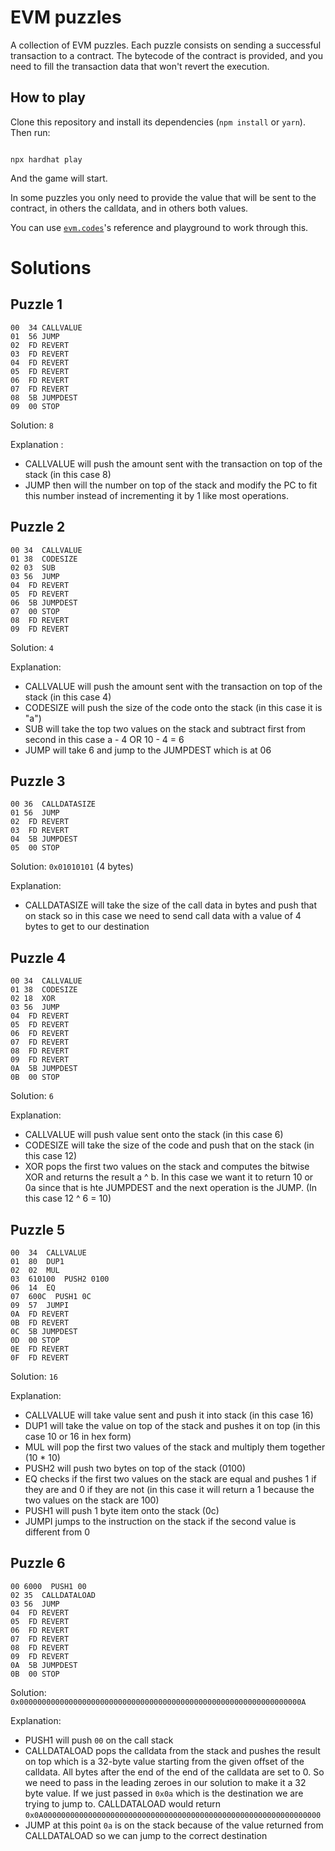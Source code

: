 
# EVM puzzles



A collection of EVM puzzles. Each puzzle consists on sending a successful transaction to a contract. The bytecode of the contract is provided, and you need to fill the transaction data that won't revert the execution.



## How to play



Clone this repository and install its dependencies (`npm install` or `yarn`). Then run:



```

npx hardhat play

```



And the game will start.



In some puzzles you only need to provide the value that will be sent to the contract, in others the calldata, and in others both values.



You can use [`evm.codes`](https://www.evm.codes/)'s reference and playground to work through this.




# Solutions



## Puzzle 1
```
00  34 CALLVALUE
01  56 JUMP
02  FD REVERT
03  FD REVERT
04  FD REVERT
05  FD REVERT
06  FD REVERT
07  FD REVERT
08  5B JUMPDEST
09  00 STOP
```

Solution: `8`

Explanation :
- CALLVALUE will push the amount sent with the transaction on top of the stack (in this case 8)
- JUMP then will the number on top of the stack and modify the PC to fit this number instead of incrementing it by 1 like most operations.

## Puzzle 2
```
00 34  CALLVALUE
01 38  CODESIZE
02 03  SUB
03 56  JUMP
04  FD REVERT
05  FD REVERT
06  5B JUMPDEST
07  00 STOP
08  FD REVERT
09  FD REVERT
```

Solution: `4`

Explanation:
- CALLVALUE will push the amount sent with the transaction on top of the stack (in this case 4)
- CODESIZE will push the size of the code onto the stack (in this case it is "a")
- SUB will take the top two values on the stack and subtract first from second in this case a - 4 OR 10 - 4 = 6
- JUMP will take 6 and jump to the JUMPDEST which is at 06

## Puzzle 3
```
00 36  CALLDATASIZE
01 56  JUMP
02  FD REVERT
03  FD REVERT
04  5B JUMPDEST
05  00 STOP
```

Solution: `0x01010101` (4 bytes)

Explanation:
- CALLDATASIZE will take the size of the call data in bytes and push that on stack so in this case we need to send call data with a value of 4 bytes to get to our destination

## Puzzle 4

```
00 34  CALLVALUE
01 38  CODESIZE
02 18  XOR
03 56  JUMP
04  FD REVERT
05  FD REVERT
06  FD REVERT
07  FD REVERT
08  FD REVERT
09  FD REVERT
0A  5B JUMPDEST
0B  00 STOP
```

Solution: `6`

Explanation:
- CALLVALUE will push value sent onto the stack (in this case 6)
- CODESIZE will take the size of the code and push that on the stack (in this case 12)
- XOR pops the first two values on the stack and computes the bitwise XOR and returns the result a ^ b. In this case we want it to return 10 or 0a since that is hte JUMPDEST and the next operation is the JUMP. (In this case 12 ^ 6 = 10)


## Puzzle 5
```
00  34  CALLVALUE
01  80  DUP1
02  02  MUL
03  610100  PUSH2 0100
06  14  EQ
07  600C  PUSH1 0C
09  57  JUMPI
0A  FD REVERT
0B  FD REVERT
0C  5B JUMPDEST
0D  00 STOP
0E  FD REVERT
0F  FD REVERT
```

Solution: `16`

Explanation:
- CALLVALUE will take value sent and push it into stack (in this case 16)
- DUP1 will take the value on top of the stack and pushes it on top (in this case 10 or 16 in hex form)
- MUL will pop the first two values of the stack and multiply them together (10 * 10)
- PUSH2 will push two bytes on top of the stack (0100)
- EQ checks if the first two values on the stack are equal and pushes 1 if they are and 0 if they are not (in this case it will return a 1 because the two values on the stack are 100)
- PUSH1 will push 1 byte item onto the stack (0c)
- JUMPI jumps to the instruction on the stack if the second value is different from 0

## Puzzle 6
```
00 6000  PUSH1 00
02 35  CALLDATALOAD
03 56  JUMP
04  FD REVERT
05  FD REVERT
06  FD REVERT
07  FD REVERT
08  FD REVERT
09  FD REVERT
0A  5B JUMPDEST
0B  00 STOP
```
Solution:  `0x000000000000000000000000000000000000000000000000000000000000000A`

Explanation:
- PUSH1 will push `00` on the call stack
- CALLDATALOAD pops the calldata from the stack and pushes the result on top which is a 32-byte value starting from the given offset of the calldata. All bytes after the end of the end of the calldata are set to 0. So we need to pass in the leading zeroes in our solution to make it a 32 byte value. If we just passed in `0x0a` which is the destination we are trying to jump to. CALLDATALOAD would return `0x0A00000000000000000000000000000000000000000000000000000000000000`
- JUMP at this point `0a` is on the stack because of the value returned from CALLDATALOAD so we can jump to the correct destination
